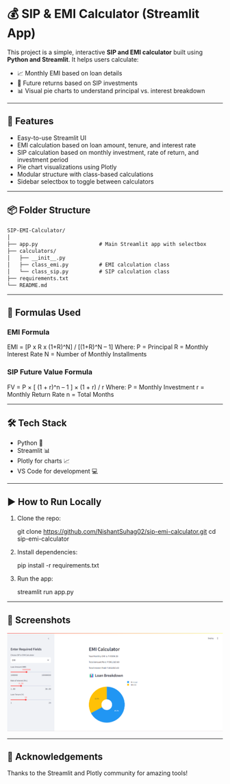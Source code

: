 # 💰 SIP & EMI Calculator (Streamlit App)

This project is a simple, interactive **SIP and EMI calculator** built using **Python and Streamlit**. It helps users calculate:

- 📈 Monthly EMI based on loan details  
- 💸 Future returns based on SIP investments  
- 📊 Visual pie charts to understand principal vs. interest breakdown

---

## 🚀 Features

- Easy-to-use Streamlit UI
- EMI calculation based on loan amount, tenure, and interest rate
- SIP calculation based on monthly investment, rate of return, and investment period
- Pie chart visualizations using Plotly
- Modular structure with class-based calculations
- Sidebar selectbox to toggle between calculators

---

## 📦 Folder Structure

```
SIP-EMI-Calculator/
│
├── app.py                    # Main Streamlit app with selectbox
├── calculators/
│   ├── __init__.py
│   ├── class_emi.py          # EMI calculation class
│   └── class_sip.py          # SIP calculation class
├── requirements.txt
└── README.md
```

---

## 🧮 Formulas Used

### EMI Formula

EMI = [P x R x (1+R)^N] / [(1+R)^N – 1]
Where:
P = Principal
R = Monthly Interest Rate
N = Number of Monthly Installments

### SIP Future Value Formula

FV = P × [ (1 + r)^n – 1 ] × (1 + r) / r
Where:
P = Monthly Investment
r = Monthly Return Rate
n = Total Months

---

## 🛠️ Tech Stack

- Python 🐍  
- Streamlit 📊  
- Plotly for charts 📈  
- VS Code for development 💻  

---

## ▶️ How to Run Locally

1. Clone the repo:

    git clone https://github.com/NishantSuhag02/sip-emi-calculator.git
    cd sip-emi-calculator

2. Install dependencies:

    pip install -r requirements.txt

3. Run the app:

    streamlit run app.py

---

## 📸 Screenshots

![Homepage](static/app-screenshot.png)

---


## 🙌 Acknowledgements

Thanks to the Streamlit and Plotly community for amazing tools!

